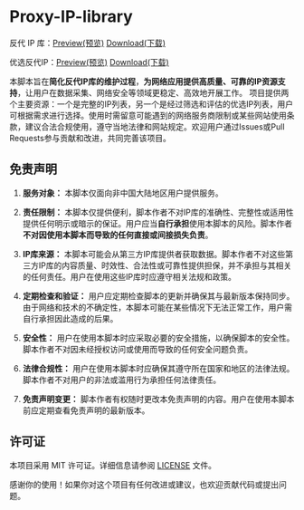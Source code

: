 # Proxy-IP-library

反代 IP 库：[Preview(预览)](https://proxy-ip.030101.xyz/ip)   [Download(下载)](https://proxy-ip.030101.xyz/iptxt) 

优选反代IP：[Preview(预览)](https://proxy-ip.030101.xyz/bestip)   [Download(下载)](https://proxy-ip.030101.xyz/bestiptxt) 

本脚本旨在**简化反代IP库的维护过程**，**为网络应用提供高质量、可靠的IP资源支持**，让用户在数据采集、网络安全等领域更稳定、高效地开展工作。
项目提供两个主要资源：一个是完整的IP列表，另一个是经过筛选和评估的优选IP列表，用户可根据需求进行选择。使用时需留意可能遇到的网络服务商限制或某些网站使用条款，建议合法合规使用，遵守当地法律和网站规定。欢迎用户通过Issues或Pull Requests参与贡献和改进，共同完善该项目。

## 免责声明

1. **服务对象：** 本脚本仅面向非中国大陆地区用户提供服务。

2. **责任限制：** 本脚本仅提供便利，脚本作者不对IP库的准确性、完整性或适用性提供任何明示或暗示的保证。用户应当**自行承担**使用本脚本的风险。脚本作者**不对因使用本脚本而导致的任何直接或间接损失负责**。

3. **IP库来源：** 本脚本可能会从第三方IP库提供者获取数据。脚本作者不对这些第三方IP库的内容质量、时效性、合法性或可靠性提供担保，并不承担与其相关的任何责任。用户在使用这些IP库时应遵守相关法规和政策。

4. **定期检查和验证：** 用户应定期检查脚本的更新并确保其与最新版本保持同步。由于网络和技术的不确定性，本脚本可能在某些情况下无法正常工作，用户需自行承担因此造成的后果。

5. **安全性：** 用户在使用本脚本时应采取必要的安全措施，以确保脚本的安全性。脚本作者不对因未经授权访问或使用而导致的任何安全问题负责。

6. **法律合规性：** 用户在使用本脚本时应确保其遵守所在国家和地区的法律法规。脚本作者不对用户的非法或滥用行为承担任何法律责任。

7. **免责声明变更：** 脚本作者有权随时更改本免责声明的内容。用户在使用本脚本前应定期查看免责声明的最新版本。

## 许可证

本项目采用 MIT 许可证。详细信息请参阅 [LICENSE](LICENSE) 文件。

感谢你的使用！如果你对这个项目有任何改进或建议，也欢迎贡献代码或提出问题。
